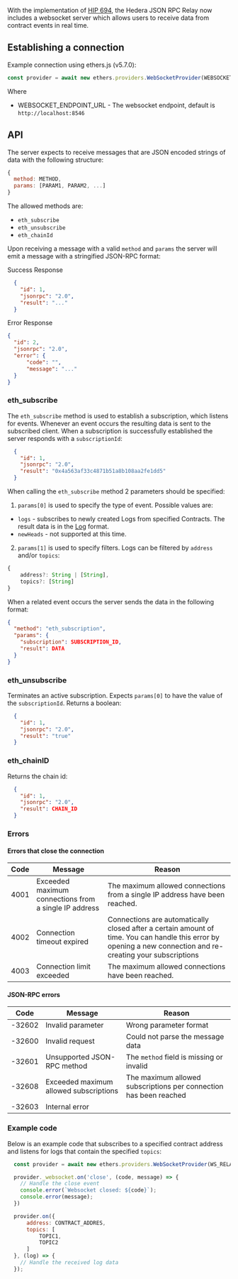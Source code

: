 With the implementation of [HIP 694](https://hips.hedera.com/hip/hip-694), the Hedera JSON RPC Relay now includes a websocket server which allows users to receive data from contract events in real time.


## Establishing a connection

Example connection using ethers.js (v5.7.0):

```js
const provider = await new ethers.providers.WebSocketProvider(WEBSOCKET_ENDPOINT_URL);
```

Where
- WEBSOCKET_ENDPOINT_URL - The websocket endpoint, default is `http://localhost:8546`


## API

The server expects to receive messages that are JSON encoded strings of data with the following structure:

```js
{
  method: METHOD,
  params: [PARAM1, PARAM2, ...]
}
```

The allowed methods are: 

- `eth_subscribe`
- `eth_unsubscribe`
- `eth_chainId`

Upon receiving a message with a valid `method` and `params` the server will emit a message with a stringified JSON-RPC format:
  
Success Response
```json
  {
    "id": 1,
    "jsonrpc": "2.0",
    "result": "..."
  }
  ```

Error Response
  ```json
  {
    "id": 2,
    "jsonrpc": "2.0",
    "error": {
        "code": "",
        "message": "..."
    }
  }
  ```

### eth_subscribe

The `eth_subscribe` method is used to establish a subscription, which listens for events. Whenever an event occurs the resulting data is sent to the subscribed client. When a subscription is successfully established the server responds with a `subscriptionId`:

```json
  {
    "id": 1,
    "jsonrpc": "2.0",
    "result": "0x4a563af33c4871b51a8b108aa2fe1dd5"
  }
```

When calling the `eth_subscribe` method 2 parameters should be specified:
1. `params[0]` is used to specify the type of event. Possible values are:
- `logs` - subscribes to newly created Logs from specified Contracts. The result data is in the [Log](https://besu.hyperledger.org/en/stable/Reference/API-Objects/#log-object) format.
- `newHeads` - not supported at this time.

2. `params[1]` is used to specify filters. Logs can be filtered by `address` and/or `topics`:

```typescript
{
    address?: String | [String], 
    topics?: [String]
}
```

When a related event occurs the server sends the data in the following format:

```json
{
  "method": "eth_subscription",
  "params": {
    "subscription": SUBSCRIPTION_ID,
    "result": DATA
  }
}
```


### eth_unsubscribe

Terminates an active subscription. Expects `params[0]` to have the value of the `subscriptionId`. Returns a boolean:

```json
  {
    "id": 1,
    "jsonrpc": "2.0",
    "result": "true"
  }
```


### eth_chainID

Returns the chain id:
```json
  {
    "id": 1,
    "jsonrpc": "2.0",
    "result": CHAIN_ID
  }
```

### Errors

#### Errors that close the connection

| Code | Message                                                | Reason                                                                                                                                                        |
|------|--------------------------------------------------------|---------------------------------------------------------------------------------------------------------------------------------------------------------------|
| 4001 | Exceeded maximum connections from a single IP address  | The maximum allowed connections from a single IP address have been reached.                                                                                   |
| 4002 | Connection timeout expired                             | Connections are automatically closed after a certain amount of time. You can handle this error by opening a new connection and re-creating your subscriptions |
| 4003 | Connection limit exceeded                              | The maximum allowed connections have been reached.                                                                                                            |

#### JSON-RPC errors

| Code   | Message                                | Reason                                                            |
|--------|----------------------------------------|-------------------------------------------------------------------|
| -32602 | Invalid parameter                      | Wrong parameter format                                            |
| -32600 | Invalid request                        | Could not parse the message data                                  |
| -32601 | Unsupported JSON-RPC method            | The `method` field is missing or invalid                          |
| -32608 | Exceeded maximum allowed subscriptions | The maximum allowed subscriptions per connection has been reached |
| -32603 | Internal error                         |                                                                   |


### Example code

Below is an example code that subscribes to a specified contract address and listens for logs that contain the specified `topics`:

```javascript
  const provider = await new ethers.providers.WebSocketProvider(WS_RELAY_URL);

  provider._websocket.on('close', (code, message) => {
    // Handle the close event
    console.error(`Websocket closed: ${code}`);
    console.error(message);
  })

  provider.on({
      address: CONTRACT_ADDRES,
      topics: [
          TOPIC1,
          TOPIC2
      ]
  }, (log) => {
    // Handle the received log data
  });
```